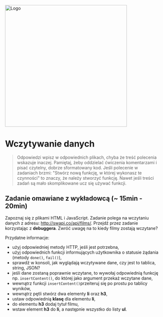 <img alt="Logo" src="http://coderslab.pl/svg/logo-coderslab.svg" width="400">

# Wczytywanie danych

> Odpowiedzi wpisz w odpowiednich plikach, chyba że treść polecenia wskazuje inaczej.
Pamiętaj, żeby oddzielać ćwiczenia komentarzami i pisać czytelny, dobrze sformatowany kod.
Jeśli  polecenie w zadaniach brzmi: "Stwórz nową funkcję, w której wykonasz te czynności" to znaczy, że
należy stworzyć funkcję. Nawet jeśli treści zadań są mało skomplikowane
ucz się używać funkcji.

## Zadanie **omawiane** z wykładowcą  (~ 15min - 20min)

Zapoznaj się z plikami HTML i JavaScript. Zadanie polega na wczytaniu danych z adresu: http://swapi.co/api/films/.
Przejdź przez zadanie korzystając z **debuggera**. Zwróć uwagę na to kiedy filmy zostają wczytane?

Przydatne informacje:
* użyj odpowiedniej metody HTTP, jeśli jest potrzebna,
* użyj odpowiednich funkcji informujących użytkownika o statusie żądania (metody ```done()```, ```fail()```),
* sprawdź w konsoli, jak wyglądają wczytywane dane, czy jest to tablica, string, JSON?
* jeśli dane zostaną poprawnie wczytane, to wywołaj odpowiednią funkcję np. ```insertContent()```, do której jako argument przekaż wczytane dane,
* wewnątrz funkcji ```insertContent()```przeiteruj się po prostu po tablicy wyników,
* wewnątrz pętli stwórz dwa elementy **li** oraz **h3**,
* ustaw odpowiednią **klasę** dla elementu **li**,
* do elementu **h3** dodaj tytuł filmu,
* wstaw element **h3** do **li**, a następnie wszystko do listy **ul**.
